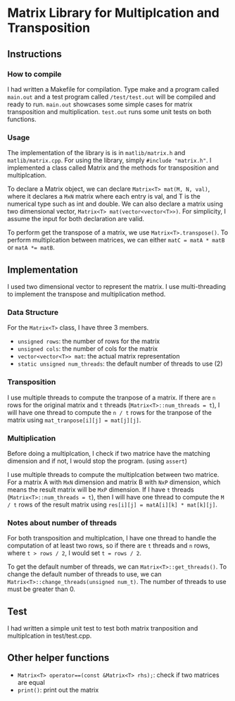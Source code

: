 # Matrix Library for Multiplcation and Transposition

## Instructions

### How to compile
I had written a Makefile for compilation. Type make and a program called `main.out`
and a test program called `/test/test.out` will be compiled and ready to run. `main.out`
showcases some simple cases for matrix transposition and multiplication. `test.out`
runs some unit tests on both functions.

### Usage
The implementation of the library is is in `matlib/matrix.h` and `matlib/matrix.cpp`.
For using the library, simply `#include "matrix.h"`. I implemented a class called
Matrix and the methods for transposition and multiplcation.

To declare a Matrix object, we can declare `Matrix<T> mat(M, N, val)`, where it
declares a `MxN` matrix where each entry is val, and T is the numerical type such
as int and double. We can also declare a matrix using two dimensional
vector, `Matrix<T> mat(vector<vector<T>>)`. For simplicity, I assume the input
for both declaration are valid.

To perform get the transpose of a matrix, we use `Matrix<T>.transpose()`.
To perform multiplcation between matrices, we can either `matC = matA * matB` or
`matA *= matB`.

## Implementation
I used two dimensional vector to represent the matrix. I use multi-threading to implement the transpose and multiplication method.

### Data Structure
For the `Matrix<T>` class, I have three 3 members.
* `unsigned rows`: the number of rows for the matrix
* `unsigned cols`: the number of cols for the matrix
* `vector<vector<T>> mat`: the actual matrix representation
* `static unsigned num_threads`: the default number of threads to use (2)

### Transposition
I use multiple threads to compute the tranpose of a matrix. If there are `n` rows
for the original matrix and `t` threads (`Matrix<T>::num_threads = t`), I will have one thread to compute the `n / t` rows for the tranpose of the matrix using
`mat_tranpose[i][j] = mat[j][j]`.

### Multiplication
Before doing a multiplcation, I check if two matrice have the matching dimension and if
not, I would stop the program. (using `assert`)

I use multiple threads to compute the multiplcation between two matrice. For a
matrix A with `MxN` dimension and matrix B with `NxP` dimension, which means the
result matrix will be `MxP` dimension. If I have `t` threads (`Matrix<T>::num_threads = t`),
then I will have one thread to compute the `M / t` rows of the result matrix
using `res[i][j] = matA[i][k] * mat[k][j]`.

### Notes about number of threads
For both transposition and multiplcation, I have one thread to handle the computation
of at least two rows, so if there are `t` threads and `n` rows, where `t > rows / 2`,
I would set `t = rows / 2`.

To get the default number of threads, we can `Matrix<T>::get_threads()`.
To change the default number of threads to use, we can `Matrix<T>::change_threads(unsigned num_t)`.
The number of threads to use must be greater than 0.

## Test
I had written a simple unit test to test both matrix tranposition and multiplcation in
test/test.cpp.

## Other helper functions
* `Matrix<T> operator==(const &Matrix<T> rhs);`: check if two matrices are equal
* `print()`: print out the matrix


